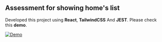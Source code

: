 ## Assessment for showing home's list

Developed this project using **React**, **TailwindCSS** And **JEST**.
Please check this **demo**.

[![Demo](https://img.youtube.com/vi/VIDEO-ID/0.jpg)](https://github.com/brick-ninja/showing-list-home/blob/master/demo.mp4)
